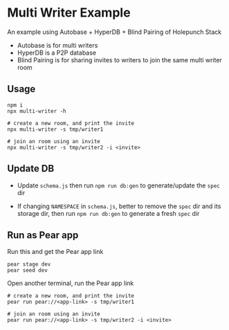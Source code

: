# Multi Writer Example

An example using Autobase + HyperDB + Blind Pairing of Holepunch Stack
- Autobase is for multi writers
- HyperDB is a P2P database
- Blind Pairing is for sharing invites to writers to join the same multi writer room

## Usage

```shell
npm i
npx multi-writer -h

# create a new room, and print the invite
npx multi-writer -s tmp/writer1

# join an room using an invite
npx multi-writer -s tmp/writer2 -i <invite>
```

## Update DB

- Update `schema.js` then run `npm run db:gen` to generate/update the `spec` dir

- If changing `NAMESPACE` in `schema.js`, better to remove the `spec` dir and its storage dir, then run `npm run db:gen` to generate a fresh `spec` dir

## Run as Pear app

Run this and get the Pear app link
```shell
pear stage dev
pear seed dev
```

Open another terminal, run the Pear app link
```shell
# create a new room, and print the invite
pear run pear://<app-link> -s tmp/writer1

# join an room using an invite
pear run pear://<app-link> -s tmp/writer2 -i <invite>
```

